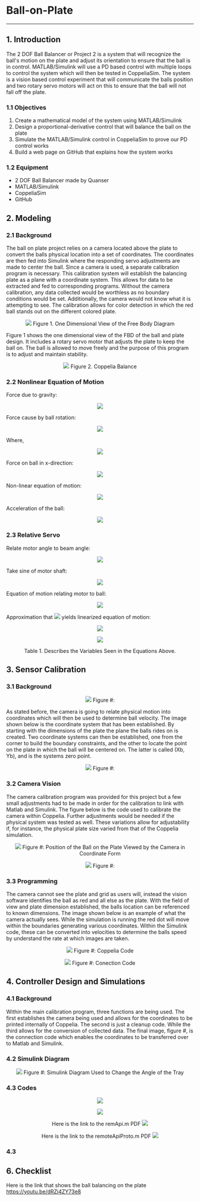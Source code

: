 # Ball-on-Plate
-----------------------------------------------------------------------------------------
## 1. Introduction
The 2 DOF Ball Balancer or Project 2 is a system that will recognize the ball's motion on the plate and adjust its orientation to ensure that the ball is in control. MATLAB/Simulink will use a PD based control with multiple loops to control the system which will then be tested in CoppeliaSim. The system is a vision based control experiment that will communicate the balls position and two rotary servo motors will act on this to ensure that the ball will not fall off the plate.
### 1.1 Objectives
1. Create a mathematical model of the system using MATLAB/Simulink
2. Design a proportional-derivative control that will balance the ball on the plate
3. Simulate the MATLAB/Simulink control in CoppeliaSim to prove our PD control works 
4. Build a web page on GitHub that explains how the system works
### 1.2 Equipment
- 2 DOF Ball Balancer made by Quanser
- MATLAB/Simulink
- CoppeliaSim
- GitHub

## 2. Modeling
### 2.1 Background
  The ball on plate project relies on a camera located above the plate to convert the balls physical location into a set of coordinates. The coordinates are then fed into Simulink where the responding servo adjustments are made to center the ball. Since a camera is used, a separate calibration program is necessary. This calibration system will establish the balancing plate as a plane with a coordinate system. This allows for data to be extracted and fed to corresponding programs. 
	Without the camera calibration, any data collected would be worthless as no boundary conditions would be set. Additionally, the camera would not know what it is attempting to see. The calibration allows for color detection in which the red ball stands out on the different colored plate.
  
<p align='center'>
  <img src="Images/ball.jpg">
  Figure 1. One Dimensional View of the Free Body Diagram
  </p>
Figure 1 shows the one dimensional view of the FBD of the ball and plate design. It includes a rotary servo motor that adjusts the plate to keep the ball on. The ball is allowed to move freely and the purpose of this program is to adjust and maintain stability.

<p align='center'>
  <img src="Images/Copellia Balance.png">
  Figure 2. Coppelia Balance
  </p>
  
### 2.2 Nonlinear Equation of Motion
Force due to gravity: 

<p align='center'>
  <img src="Equations/Equation 1.gif">
  </p>

Force cause by ball rotation:  
<p align='center'>
  <img src="Equations/Equations 2.png">
  </p>

Where, 
<p align='center'>
  <img src="Equations/Equation 3.png">
  </p>

Force on ball in x-direction: 
<p align='center'>
  <img src="Equations/Equation 4.png">
  </p>


Non-linear equation of motion: 
<p align='center'>
  <img src="Equations/Equation 5.png">
  </p>

Acceleration of the ball:
<p align='center'>
  <img src="Equations/Equation 6.png">
  </p>
  
### 2.3 Relative Servo 
Relate motor angle to beam angle: 
<p align='center'>
  <img src="Equations/Equation 7.png">
  </p>

Take sine of motor shaft: 
<p align='center'>
  <img src="Equations/Equation 8.png">
  </p>

Equation of motion relating motor to ball: 
<p align='center'>
  <img src="Equations/Equation 9.png">
  </p>

Approximation that <img src="Equations/Equation 11.png"> yields linearized equation of motion:

<p align='center'>
  <img src="Equations/equation 10.png">
  </p>

<p align='center'>
  <img src="Images/table.GIF">
  </p>

<p align='center'>
  Table 1. Describes the Variables Seen in the Equations Above.
  </p>

## 3. Sensor Calibration
### 3.1 Background

<p align='center'>
  <img src="Images/Physical System.png">
  Figure #:
  </p>
  
 As stated before, the camera is going to relate physical motion into coordinates which will then be used to determine ball velocity. The image shown below is the coordinate system that has been established. By starting with the dimensions of the plate the plane the balls rides on is created. Two coordinate systems can then be established, one from the corner to build the boundary constraints, and the other to locate the point on the plate in which the ball will be centered on. The latter is called (Xb, Yb), and is the systems zero point.
 
<p align='center'>
  <img src="Images/Coppelia Model.png">
  Figure #:
  </p>
            
### 3.2 Camera Vision
The camera calibration program was provided for this project but a few small adjustments had to be made in order for the calibration to link with Matlab and Simulink. The figure below is the code used to calibrate the camera within Coppelia. Further adjustments would be needed if the physical system was tested as well. These variations allow for adjustability if, for instance, the physical plate size varied from that of the Coppelia simulation. 
 
<p align='center'>
  <img src="Images/Coordinate System.png">
  Figure #: Position of the Ball on the Plate Viewed by the Camera in Coordinate Form
  </p>

<p align='center'>
  <img src="Images/Camera View.png">
  Figure #:
  </p>

### 3.3 Programming
The camera cannot see the plate and grid as users will, instead the vision software identifies the ball as red and all else as the plate. With the field of view and plate dimension established, the balls location can be referenced to known dimensions. The image shown below is an example of what the camera actually sees. While the simulation is running the red dot will move within the boundaries generating various coordinates. Within the Simulink code, these can be converted into velocities to determine the balls speed by understand the rate at which images are taken. 

<p align='center'>
  <img src="Images/Carmera Calibration.png">
  Figure #: Coppelia Code
  </p>

<p align='center'>
  <img src="Images/Connection Code.png">
  Figure #: Conection Code
  </p>
  
## 4. Controller Design and Simulations
### 4.1 Background

Within the main calibration program, three functions are being used. The first establishes the camera being used and allows for the coordinates to be printed internally of Coppelia. The second is just a cleanup code. While the third allows for the conversion of collected data. The final image, figure #, is the connection code which enables the coordinates to be transferred over to Matlab and Simulink.
	
### 4.2 Simulink Diagram

<p align='center'>
  <img src="Images/SimulinkDiagram.JPG">
  Figure #: Simulink Diagram Used to Change the Angle of the Tray
  </p>

### 4.3 Codes
<p align='center'>
  <img src="Images/ballonplate1.JPG">
  </p>
  
<p align='center'>
  <img src="Images/ballonplate2.JPG">
  </p>


<p align='center'>
  Here is the link to the remApi.m PDF
  <img src="Images/remApi.m.pdf">
  </p>
  
<p align='center'>
  Here is the link to the remoteApiProto.m PDF
  <img src="Images/remoteApiProto.m.pdf">
  </p>

### 4.3

## 6. Checklist
Here is the link that shows the ball balancing on the plate
https://youtu.be/dRZi4ZY73e8
